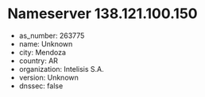 # Nameserver 138.121.100.150

* as_number: 263775
* name: Unknown
* city: Mendoza
* country: AR
* organization: Intelisis S.A.
* version: Unknown
* dnssec: false
